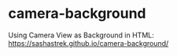 # camera-background
Using Camera View as Background in HTML:
https://sashastrek.github.io/camera-background/